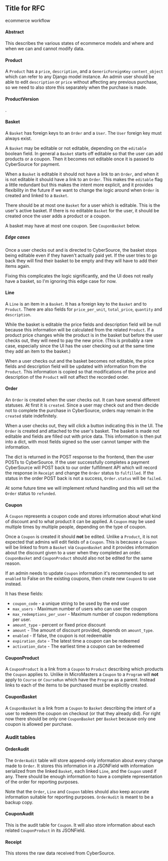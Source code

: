 ## Title for RFC

ecommerce workflow

#### Abstract

This describes the various states of ecommerce models and where and when we can and cannot
modify data.

#### Product

A `Product` has a `price`, `description`, and a `GenericForeignKey` `content_object` which can
refer to any Django model instance. An admin user should be able to edit
`description` or `price` without affecting any previous purchase, so we need to also store
this separately when the purchase is made.

#### ProductVersion

.

#### Basket

A `Basket` has foreign keys to an `Order` and a `User`. The `User` foreign key must always exist.

A `Basket` may be editable or not editable, depending on the `editable` boolean field. In general
a `Basket` starts off editable so that the user can add products or a coupon. Then it becomes not
editable once it is passed to CyberSource for payment.

When a `Basket` is editable it should not have a link to an `Order`, and when it is not editable
it should have a link to an `Order`. This makes the `editable` flag a little redundant but this
makes the intent more explicit, and it provides flexibility in the future if we want to change
the logic around when `Order` is created and linked to a `Basket`.

There should be at most one `Basket` for a user which is editable.
This is the user's active basket. If there is no editable `Basket` for the user,
it should be created once the user adds a product or a coupon.

A basket may have at most one coupon. See `CouponBasket` below.

##### Edge cases

Once a user checks out and is directed to CyberSource, the basket stops being editable even if
they haven't actually paid yet. If the user tries to go back they will find their basket to be empty
and they will have to add their items again.

Fixing this complicates the logic significantly, and the UI does not really have a basket, so I'm
ignoring this edge case for now.

#### Line

A `Line` is an item in a `Basket`. It has a foreign key to the `Basket` and to `Product`. There
are also fields for `price_per_unit`, `total_price`, `quantity` and `description`.

While the basket is editable the price fields and description field will be null because this
information will be calculated from the related `Product`. If a product price changes while
the product is in the basket but before the user checks out, they will need to pay the new price.
(This is probably a rare case, especially since the UI has the user checking out at the same
time they add an item to the basket.)

When a user checks out and the basket becomes not editable, the price fields and description field
will be updated with information from the `Product`. This information is copied so that modifications
of the price and description of the `Product` will not affect the recorded order.

#### Order

An `Order` is created when the user checks out. It can have several different statuses. At first
it is `created`. Since a user may check out and then decide not to complete the purchase in
CyberSource, orders may remain in the `created` state indefinitely.

When a user checks out, they will click a button indicating this in the UI. The `Order` is created
and attached to the user's basket. The basket is made not editable and fields are filled out
with price data. This information is then put into a dict, with most fields signed so the user
cannot tamper with the information.

The dict is returned in the POST response to the frontend, then the user POSTs to CyberSource.
If the user successfully completes a payment CyberSource will POST back to our order fulfillment
API which will record the response in `Receipt` and change the `Order` status to `fulfilled`. If
the status in the order POST back is not a success, `Order.status` will be `failed`.
 
At some future time we will implement refund handling and this will set the `Order` status
to `refunded`.

#### Coupon

A `Coupon` represents a coupon code and stores information about what kind of discount and
to what product it can be applied. A `Coupon` may be used multiple times by multiple people,
depending on the type of coupon.

Once a `Coupon` is created it should **not** be edited. Unlike a `Product`, it is not expected
that admins will edit fields of a `Coupon`. This is because a `Coupon` will be linked to from
a `Basket` via `CouponBasket` and it provides information about the discount given to a user
when they completed an order. `CouponBasket` and `CouponProduct` should also not be edited for
the same reason.

If an admin needs to update `Coupon` information it's recommended to set `enabled` to False on
the existing coupons, then create new `Coupon`s to use instead.

It has these fields:
 - `coupon_code` - a unique string to be used by the end user
 - `max_users` - Maximum number of users who can user the coupon
 - `max_redemptions_per_user` - Maximum number of coupon redemptions per user. 
 - `amount_type` - percent or fixed price discount
 - `amount` - The amount of discount provided, depends on `amount_type`.
 - `enabled` - If false, the coupon is not redeemable
 - `expiration_date` - The latest time a coupon can be redeemed
 - `activation_date` - The earliest time a coupon can be redeemed
 
#### CouponProduct

A `CouponProduct` is a link from a `Coupon` to `Product` describing which products the `Coupon`
applies to. Unlike in MicroMasters a `Coupon` to a `Program` will **not** apply to `Course`
or `CourseRun` which have the `Program` as a parent. Instead links to each of the items to be
purchased must be explicitly created.

#### CouponBasket

A `CouponBasket` is a link from a `Coupon` to `Basket` describing the intent of a user to
redeem the coupon on checkout (or that they already did). For right now there should be only
one `CouponBasket` per `Basket` because only one coupon is allowed per purchase.

### Audit tables

#### OrderAudit

The `OrderAudit` table will store append-only information about every change made to `Order`. It
stores this information in a JSONField with information serialized from the linked `Basket`, each
linked `Line`, and the `Coupon` used if any. There should be enough information to have a complete
representation of the order for reporting purposes.

Note that the `Order`, `Line` and `Coupon` tables should also keep accurate information
suitable for reporting purposes. `OrderAudit` is meant to be a backup copy.

#### CouponAudit

This is the audit table for `Coupon`. It will also store information about each related
`CouponProduct` in its JSONField.

#### Receipt

This stores the raw data received from CyberSource.
